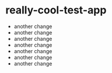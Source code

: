 # really-cool-test-app

* another change
* another change
* another change
* another change
* another change
* another change
* another change
